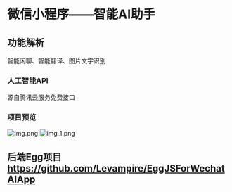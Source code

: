 # 微信小程序——智能AI助手
## 功能解析
智能闲聊、智能翻译、图片文字识别
### 人工智能API 
源自腾讯云服务免费接口
### 项目预览
![img.png](img.png)
![img_1.png](img_1.png)
## 后端Egg项目 https://github.com/Levampire/EggJSForWechatAIApp
